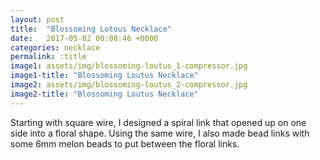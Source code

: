 ```yaml
---
layout: post
title:  "Blossoming Lotous Necklace"
date:   2017-05-02 00:08:46 +0000
categories: necklace
permalink: :title
image1: assets/img/blossoming-loutus_1-compressor.jpg
image1-title: "Blossoming Loutus Necklace"
image2: assets/img/blossoming-loutus_2-compressor.jpg
image2-title: "Blossoming Loutus Necklace"
---
```

Starting with square wire, I designed a spiral link that opened up on one side into a floral shape. Using the same wire, I also made bead links with some 6mm melon beads to put between the floral links.
